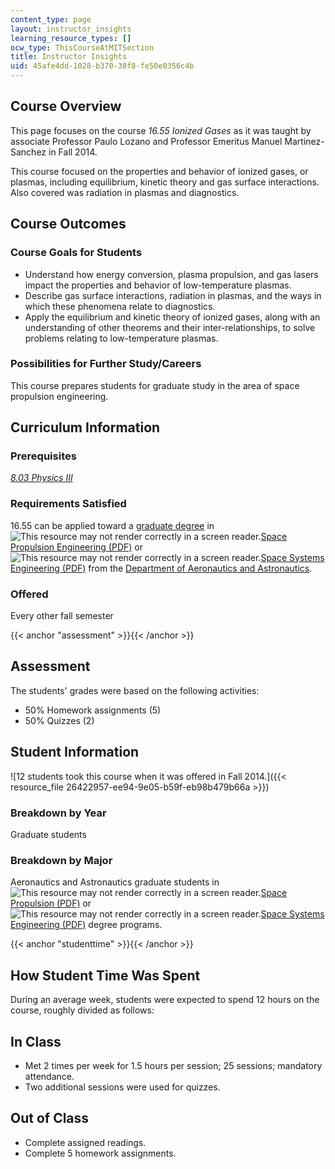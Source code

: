 ```yaml
---
content_type: page
layout: instructor_insights
learning_resource_types: []
ocw_type: ThisCourseAtMITSection
title: Instructor Insights
uid: 45afe4dd-1028-b370-38f8-fe50e0356c4b
---
```


Course Overview
---------------

This page focuses on the course _16.55 Ionized Gases_ as it was taught by associate Professor Paulo Lozano and Professor Emeritus Manuel Martinez-Sanchez in Fall 2014.

This course focused on the properties and behavior of ionized gases, or plasmas, including equilibrium, kinetic theory and gas surface interactions. Also covered was radiation in plasmas and diagnostics.

Course Outcomes
---------------

### Course Goals for Students

*   Understand how energy conversion, plasma propulsion, and gas lasers impact the properties and behavior of low-temperature plasmas.
*   Describe gas surface interactions, radiation in plasmas, and the ways in which these phenomena relate to diagnostics.
*   Apply the equilibrium and kinetic theory of ionized gases, along with an understanding of other theorems and their inter-relationships, to solve problems relating to low-temperature plasmas.

### Possibilities for Further Study/Careers

This course prepares students for graduate study in the area of space propulsion engineering.

Curriculum Information
----------------------

### Prerequisites

[_8.03 Physics III_](/courses/8-03-physics-iii-spring-2003/)

### Requirements Satisfied

16.55 can be applied toward a [graduate degree](http://aeroastro.mit.edu/graduate-program/fields-study) in ![This resource may not render correctly in a screen reader.](/images/inacessible.gif)[Space Propulsion Engineering (PDF)](http://mit.edu/aeroastro/academics/grad/spacepropulsion.pdf) or ![This resource may not render correctly in a screen reader.](/images/inacessible.gif)[Space Systems Engineering (PDF)](http://mit.edu/aeroastro/academics/grad/spacesystems.pdf) from the [Department of Aeronautics and Astronautics](http://aeroastro.mit.edu/).

### Offered

Every other fall semester

{{< anchor "assessment" >}}{{< /anchor >}}

Assessment
----------

The students' grades were based on the following activities:

- 50% Homework assignments (5)
- 50% Quizzes (2)

Student Information
-------------------

![12 students took this course when it was offered in Fall 2014.]({{< resource_file 26422957-ee94-9e05-b59f-eb98b479b66a >}})

### Breakdown by Year

Graduate students

### Breakdown by Major

Aeronautics and Astronautics graduate students in ![This resource may not render correctly in a screen reader.](/images/inacessible.gif)[Space Propulsion (PDF)](http://mit.edu/aeroastro/academics/grad/spacepropulsion.pdf) or ![This resource may not render correctly in a screen reader.](/images/inacessible.gif)[Space Systems Engineering (PDF)](http://mit.edu/aeroastro/academics/grad/spacesystems.pdf) degree programs.

{{< anchor "studenttime" >}}{{< /anchor >}}

How Student Time Was Spent
--------------------------

During an average week, students were expected to spend 12 hours on the course, roughly divided as follows:

In Class
--------

*   Met 2 times per week for 1.5 hours per session; 25 sessions; mandatory attendance.
*   Two additional sessions were used for quizzes.

Out of Class
------------

*   Complete assigned readings.
*   Complete 5 homework assignments.